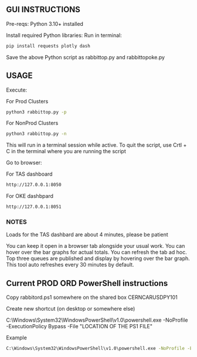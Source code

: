 ## GUI INSTRUCTIONS
Pre-reqs: Python 3.10+ installed

Install required Python libraries: 
Run in terminal:

```bash
pip install requests plotly dash
```

Save the above Python script as rabbittop.py and rabbittopoke.py

## USAGE
Execute:

For Prod Clusters
```bash 
python3 rabbittop.py -p
```
For NonProd Clusters
```bash
python3 rabbittop.py -n
```
This will run in a terminal session while active. To quit the script, use Crtl + C in the terminal where you are running the script

Go to browser:

For TAS dashboard
```bash
http://127.0.0.1:8050
```
For OKE dashbpard
```bash
http://127.0.0.1:8051
```

### NOTES
Loads for the TAS dashbard are about 4 minutes, please be patient

You can keep it open in a browser tab alongside your usual work. You can hover over the bar graphs for actual totals. You can refresh the tab ad hoc. Top three queues are published and display by hovering over the bar graph. This tool auto refreshes every 30 minutes by default.


## Current PROD ORD PowerShell instructions

Copy rabbitord.ps1 somewhere on the shared box CERNCARUSDPY101

Create new shortcut (on desktop or somewhere else)

C:\Windows\System32\WindowsPowerShell\v1.0\powershell.exe -NoProfile -ExecutionPolicy Bypass -File "LOCATION OF THE PS1 FILE"

Example
```bash
C:\Windows\System32\WindowsPowerShell\v1.0\powershell.exe -NoProfile -ExecutionPolicy Bypass -File "C:\Users\sy018616\Desktop\rabbit\rabbitord.ps1"
```

